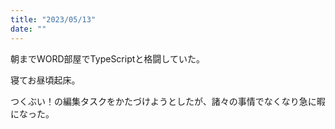 ```yaml
---
title: "2023/05/13"
date: ""
---
```


朝までWORD部屋でTypeScriptと格闘していた。

寝てお昼頃起床。

つくぶい！の編集タスクをかたづけようとしたが、諸々の事情でなくなり急に暇になった。